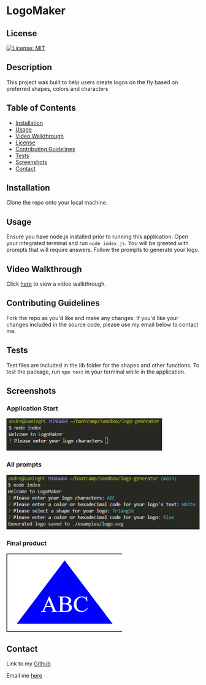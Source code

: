 # LogoMaker

## License
[![License: MIT](https://img.shields.io/badge/License-MIT-yellow.svg)](https://opensource.org/licenses/MIT)

## Description
This project was built to help users create logos on the fly based on preferred shapes, colors and characters

## Table of Contents
* [Installation](#installation)
* [Usage](#usage)
* [Video Walkthrough](#video-walkthrough)
* [License](#license)
* [Contributing Guidelines](#contributing-guidelines)
* [Tests](#tests)
* [Screenshots](#screenshots)
* [Contact](#contact)

## Installation
Clone the repo onto your local machine.

## Usage
Ensure you have node.js installed prior to running this application. Open your integrated terminal and run ```node index.js```. You will be greeted with prompts that will require answers. Follow the prompts to generate your logo.

## Video Walkthrough
Click [here](https://drive.google.com/file/d/1jEK3hOVTVCMWu7i2laCGn0FZ_Z0YTaBE/view) to view a video walkthrough.

## Contributing Guidelines
Fork the repo as you'd like and make any changes. If you'd like your changes included in the source code, please use my email below to contact me.

## Tests
Test files are included in the lib folder for the shapes and other functions. To test the package, run ```npm test``` in your terminal while in the application.

## Screenshots
### Application Start
![Node Index](<resources/Screenshot 2023-11-22 224755.png>)
### All prompts
![Prompts](<resources/Screenshot 2023-11-22 225004.png>)
### Final product
![Generated Logo](<resources/Screenshot 2023-11-22 225034.png>)

## Contact
Link to my [Github](https://github.com/AndrewCMonson)

Email me [here](mailto:andrewmonson908@gmail.com)